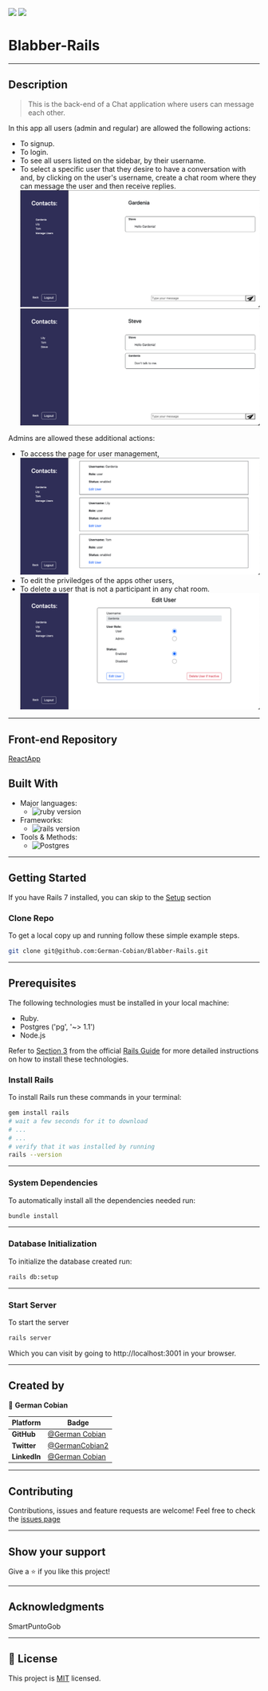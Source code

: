 ![](https://img.shields.io/badge/Microverse-blueviolet)
![](https://img.shields.io/static/v1?label=BY&message=German-cobian&color=red)


# Blabber-Rails

<hr>

## Description

> This is the back-end of a Chat application where users can message each other.

In this app all users (admin and regular) are allowed the following actions:

- To signup.
- To login.
- To see all users listed on the sidebar, by their username.
- To select a specific user that they desire to have a conversation with and, by clicking on the user's username, create a chat room where they can message the user and then receive replies. 
![message](/app/assets/Message.png?raw=true "message") 
![reply](/app/assets/Reply.png?raw=true "reply")

Admins are allowed these additional actions:

- To access the page for user management,
![Manage users 1](/app/assets/Manage-Users1.png?raw=true "manage-users1")
- To edit the priviledges of the apps other users,  
- To delete a user that is not a participant in any chat room.
![Manage users 2](/app/assets/Manage-Users2.png?raw=true "manage-users2")
<hr>

## Front-end Repository 

[ReactApp](https://github.com/German-Cobian/Blabber-React)

## Built With

- Major languages:
  * ![ruby version](https://img.shields.io/badge/Ruby-3.x-yellow)
- Frameworks:
  * ![rails version](https://img.shields.io/badge/Rails-7-red)
- Tools & Methods:
  * ![Postgres](https://img.shields.io/badge/postgres-%23316192.svg?style=for-the-badge&logo=postgresql&logoColor=white)
<hr>

## Getting Started

If you have Rails 7 installed, you can skip to the [Setup](#setup) section

### Clone Repo

To get a local copy up and running follow these simple example steps.

```sh
git clone git@github.com:German-Cobian/Blabber-Rails.git
```
<hr>

## Prerequisites

The following technologies must be installed in your local machine:

 - Ruby.
 - Postgres ('pg', '~> 1.1')
 - Node.js 

Refer to [Section 3](https://guides.rubyonrails.org/v5.1/getting_started.html#:~:text=3%20Creating%20a%20New%20Rails%20Project) from the official [Rails Guide](https://rubyonrails.org/) for more detailed instructions on how to install these technologies.

### Install Rails
To install Rails run these commands in your terminal:

```sh
gem install rails
# wait a few seconds for it to download
# ...
# ...
# verify that it was installed by running
rails --version
```
<hr>

### System Dependencies

To automatically install all the dependencies needed run:

```sh
bundle install
```
<hr>

### Database Initialization
To initialize the database created  run:

```sh
rails db:setup
```
<hr>

### Start Server

To start the server
```sh
rails server
```
Which you can visit by going to http://localhost:3001 in your browser.
<hr>

## Created by

 👤 **German Cobian**

Platform | Badge |
 --- | --- |
 **GitHub**  | [@German Cobian](https://github.com/German-Cobian)
 **Twitter** |[@GermanCobian2](https://twitter.com/GermanCobian2)
 **LinkedIn** | [@German Cobian](https://www.linkedin.com/in/german-cobian/)
<hr>

## Contributing

Contributions, issues and feature requests are welcome!
Feel free to check the [issues page](git@github.com:German-Cobian/Blabber-Rails.git)
<hr>
 
## Show your support

Give a ⭐️ if you like this project!
<hr>

## Acknowledgments

SmartPuntoGob
<hr>

## 📝 License

This project is [MIT](https://github.com/German-Cobian/Blabber-Rails/blob/main/LICENSE) licensed.
